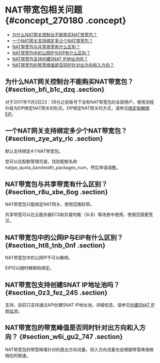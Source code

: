 # NAT带宽包相关问题 {#concept_270180 .concept}

-    [为什么NAT网关控制台不能购买NAT带宽包？](#section_bfi_b1c_dzq) 
-    [一个NAT网关支持绑定多少个NAT带宽包？](#section_zye_aty_rlc) 
-    [NAT带宽包与共享带宽有什么区别？](#section_r8u_xbe_6og) 
-    [NAT带宽包中的公网IP与EIP有什么区别？](#section_ht8_tnb_0nf) 
-    [NAT带宽包支持创建SNAT IP地址池吗？](#section_0z3_fez_245) 
-    [NAT带宽包的带宽峰值是否同时针对出方向和入方向？](#section_w6i_gu2_747) 

## 为什么NAT网关控制台不能购买NAT带宽包？ {#section_bfi_b1c_dzq .section}

对于2017年11月3日23：59分之前账号下没有NAT带宽包的全部用户，使用流程升级为EIP绑定NAT网关的形式。EIP绑定NAT网关的方式，请参见[绑定和解绑EIP](../../../../intl.zh-CN/用户指南/绑定EIP.md#)。

## 一个NAT网关支持绑定多少个NAT带宽包？ {#section_zye_aty_rlc .section}

默认支持绑定4个NAT带宽包。

您可以在配额管理页面，找到配额名称natgw\_quota\_bandwidth\_packages\_num，然后申请调整。

## NAT带宽包与共享带宽有什么区别？ {#section_r8u_xbe_6og .section}

NAT带宽包只能绑定NAT网关，使用范围较窄。

共享带宽可以在云服务器ECS和负载均衡（SLB）等场景中使用，使用范围更宽泛。

## NAT带宽包中的公网IP与EIP有什么区别？ {#section_ht8_tnb_0nf .section}

NAT带宽包中的公网IP不可以解绑。

EIP可以随时解绑和绑定。

## NAT带宽包支持创建SNAT IP地址池吗？ {#section_0z3_fez_245 .section}

支持，目前只支持通过API创建SNAT IP地址池。详细信息，请参见[创建SNAT IP地址池](https://yq.aliyun.com/articles/533821)。

## NAT带宽包的带宽峰值是否同时针对出方向和入方向？ {#section_w6i_gu2_747 .section}

NAT带宽包的带宽峰值针对的是出方向流量，但入方向流量也会根据带宽峰值做相应的限速。

